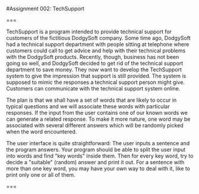 #Assignment 002: TechSupport

===

TechSupport is a program intended to provide technical support for customers of the fictitious DodgySoft company. Some time ago, DodgySoft had a technical support department with people sitting at telephone where customers could call to get advice and help with their technical problems with the DodgySoft products. Recently, though, business has not been going so well, and DodgySoft decided to get rid of the technical support department to save money. They now want to develop the TechSupport system to give the impression that support is still provided. The system is supposed to mimic the responses a technical support person might give. Customers can communicate with the technical support system online.

The plan is that we shall have a set of words that are likely to occur in typical questions and we will associate these words with particular responses. If the input from the user contains one of our known words we can generate a related response. To make it more nature, one word may be associated with several different answers which will be randomly picked when the word encountered.

The user interface is quite straightforward: The user inputs a sentence and the program answers. Your program should be able to split the user input into words and find "key words" inside them. Then for every key word, try to decide a "suitable" (random) answer and print it out. For a sentence with more than one key word, you may have your own way to deal with it, like to print only one or all of them.

===
